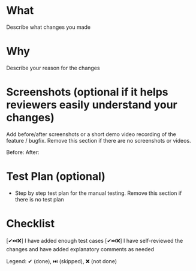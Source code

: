 # What

Describe what changes you made

# Why

Describe your reason for the changes

# Screenshots (optional if it helps reviewers easily understand your changes)

Add before/after screenshots or a short demo video recording of the feature / bugfix.
Remove this section if there are no screenshots or videos.

Before:
After:

# Test Plan (optional)

- Step by step test plan for the manual testing.
  Remove this section if there is no test plan

# Checklist

[✔︎⏭️❌] I have added enough test cases
[✔︎⏭️❌] I have self-reviewed the changes and have added explanatory comments as needed

Legend: ✔︎ (done), ⏭️ (skipped), ❌ (not done)
